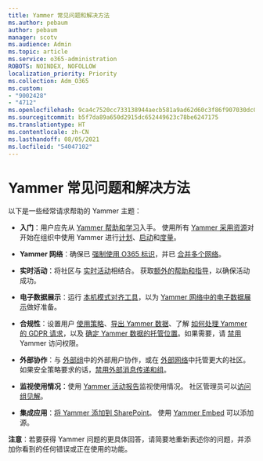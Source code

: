 ```yaml
---
title: Yammer 常见问题和解决方法
ms.author: pebaum
author: pebaum
manager: scotv
ms.audience: Admin
ms.topic: article
ms.service: o365-administration
ROBOTS: NOINDEX, NOFOLLOW
localization_priority: Priority
ms.collection: Adm_O365
ms.custom:
- "9002428"
- "4712"
ms.openlocfilehash: 9ca4c7520cc733138944aecb581a9ad62d60c3f86f907030dc0a7780f30ddcc6
ms.sourcegitcommit: b5f7da89a650d2915dc652449623c78be6247175
ms.translationtype: HT
ms.contentlocale: zh-CN
ms.lasthandoff: 08/05/2021
ms.locfileid: "54047102"
---
```

# <a name="yammer-common-issues-and-resolutions"></a>Yammer 常见问题和解决方法

以下是一些经常请求帮助的 Yammer 主题：

- **入门**：用户应先从 [Yammer 帮助和学习](https://support.office.com/yammer)入手。 使用所有 [Yammer 采用资源](https://aka.ms/yamresources)对开始在组织中使用 Yammer 进行[计划](https://aka.ms/YamSuccessGuide)、[启动](https://aka.ms/YamLaunchPlaybook)和[度量](https://aka.ms/YamMeasureSuccesGuide)。 

- **Yammer 网络**：确保已 [强制使用 O365 标识](https://docs.microsoft.com/yammer/configure-your-yammer-network/enforce-office-365-identity)，并已 [合并多个网络](https://docs.microsoft.com/yammer/configure-your-yammer-network/consolidate-multiple-yammer-networks)。 

- **实时活动**：将社区与 [实时活动](https://docs.microsoft.com/yammer/manage-yammer-groups/yammer-live-events)相结合。 获取[额外的帮助和指导](https://resources.techcommunity.microsoft.com/live-events/assistance/)，以确保活动成功。 

- **电子数据展示**：运行 [本机模式对齐工具](https://docs.microsoft.com/yammer/configure-your-yammer-network/overview-native-mode)，以为 [Yammer 网络中的电子数据展示](https://docs.microsoft.com/yammer/manage-security-and-compliance/overview-of-ediscovery)做好准备。 

- **合规性**：设置用户 [使用策略](https://docs.microsoft.com/yammer/manage-security-and-compliance/set-up-a-usage-policy)、[导出 Yammer 数据](https://docs.microsoft.com/yammer/manage-security-and-compliance/export-yammer-enterprise-data)、了解 [如何处理 Yammer 的 GDPR 请求](https://docs.microsoft.com/yammer/manage-security-and-compliance/gdpr-requests-in-yammer-enterprise)，以及 [确定 Yammer 数据的托管位置](https://docs.microsoft.com/yammer/manage-security-and-compliance/data-residency)。如果需要，请 [禁用](https://docs.microsoft.com/yammer/manage-yammer-users/turn-off-user-access) Yammer 访问权限。

- **外部协作**：与 [外部组](https://docs.microsoft.com/yammer/work-with-external-users/create-and-manage-external-groups)中的外部用户协作，或在 [外部网络](https://docs.microsoft.com/yammer/work-with-external-users/create-and-manage-an-external-network)中托管更大的社区。 如果安全策略要求的话，[禁用外部消息传递和组](https://docs.microsoft.com/yammer/work-with-external-users/disable-external-messaging)。

- **监视使用情况**：使用 [Yammer 活动报告](https://docs.microsoft.com/microsoft-365/admin/activity-reports/yammer-activity-report)监视使用情况。 社区管理员可以[访问组见解](https://support.office.com/article/view-group-insights-in-yammer-73f9fa6d-d442-4f25-9194-d5317c9328ab)。

- **集成应用**：[将 Yammer 添加到 SharePoint](https://docs.microsoft.com/yammer/integrate-yammer-with-other-apps/embed-a-feed-into-a-sharepoint-site)。 使用 [Yammer Embed](https://developer.yammer.com/docs/embed) 可以添加源。 

**注意**：若要获得 Yammer 问题的更具体回答，请简要地重新表述你的问题，并添加你看到的任何错误或正在使用的功能。
